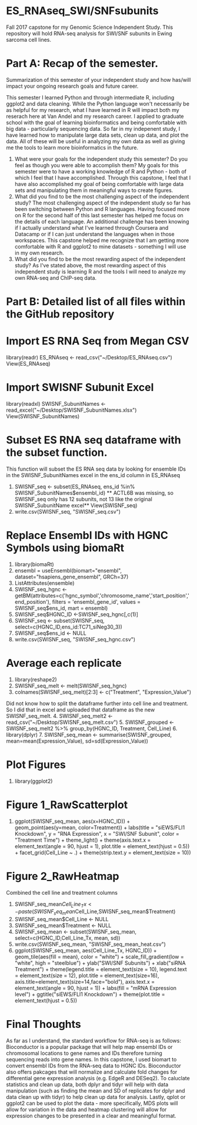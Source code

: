 # ES_RNAseq_SWI/SNFsubunits
Fall 2017 capstone for my Genomic Science Independent Study. This repository will hold RNA-seq analysis for SWI/SNF subunits in Ewing sarcoma cell lines. 

# Part A: Recap of the semester.

Summarization of this semester of your independent study and how has/will impact your ongoing research goals and future career.

This semester I learned Python and through intermediate R, including ggplot2 and data cleaning. While the Python language won't necessarily be as helpful for my research, what I have learned in R will impact both my reserach here at Van Andel and my research career. I applied to graduate school with the goal of learning bioinformatics and being comfortable with big data - particularly sequencing data. So far in my indepenent study, I have learned how to manipulate large data sets, clean up data, and plot the data. All of these will be useful in analyzing my own data as well as giving me the tools to learn more bioinformatics in the future. 
1) What were your goals for the independent study this semester? Do you feel as though you were able to accomplish them?
My goals for this semester were to have a working knowledge of R and Python - both of which I feel that I have accomplished. Through this capstone, I feel that I have also accomplished my goal of being comfortable with large data sets and manipulating them in meaningful ways to create figures. 
2) What did you find to be the most challenging aspect of the independent study?
The most challenging aspect of the independent study so far has been switching between Python and R languages. Having focused more on R for the second half of this last semester has helped me focus on the details of each language. An additional challenge has been knowing if I actually understand what I've learned through Coursera and Datacamp or if I can just understand the languages when in those workspaces. This capstone helped me recognize that I am getting more comfortable with R and ggplot2 to mine datasets - something I will use in my own research. 
3) What did you find to be the most rewarding aspect of the independent study?
As I've stated above, the most rewarding aspect of this independent study is learning R and the tools I will need to analyze my own RNA-seq and ChIP-seq data. 

# Part B: Detailed list of all files within the GitHub repository

# Import ES RNA Seq from Megan CSV
library(readr)
ES_RNAseq <- read_csv("~/Desktop/ES_RNAseq.csv")
View(ES_RNAseq)

# Import SWISNF Subunit Excel
library(readxl)
SWISNF_SubunitNames <- read_excel("~/Desktop/SWISNF_SubunitNames.xlsx")
View(SWISNF_SubunitNames)

# Subset ES RNA seq dataframe with the subset function.
This function will subset the ES RNA seq data by looking for ensemble IDs in the SWISNF_SubunitNames excel in the ens_id column in ES_RNAseq
1. SWISNF_seq <- subset(ES_RNAseq, ens_id %in% SWISNF_SubunitNames$ensembl_id)
** ACTL6B was missing, so SWISNF_seq only has 12 subunits, not 13 like the original SWISNF_SubunitName excel**
View(SWISNF_seq)
2. write.csv(SWISNF_seq, "SWISNF_seq.csv")

# Replace Ensembl IDs with HGNC Symbols using biomaRt
1. library(biomaRt)
2. ensembl = useEnsembl(biomart="ensembl", dataset="hsapiens_gene_ensembl", GRCh=37)
3. ListAttributes(ensemble)
4. SWISNF_seq_hgnc <- getBM(attributes=c('hgnc_symbol','chromosome_name','start_position','end_position'), filters = 'ensembl_gene_id', values = SWISNF_seq$ens_id, mart = ensembl)
5. SWISNF_seq$HGNC_ID <-SWISNF_seq_hgnc[,c(1)]
6. SWISNF_seq <- subset(SWISNF_seq, select=c(HGNC_ID,ens_id:TC71_siNeg30_3)) 
7. SWISNF_seq$ens_id <- NULL
8. write.csv(SWISNF_seq, "SWISNF_seq_hgnc.csv")

# Average each replicate
1. library(reshape2)
2. SWISNF_seq_melt <- melt(SWISNF_seq_hgnc)
3. colnames(SWISNF_seq_melt)[2:3] <- c("Treatment", "Expression_Value")

Did not know how to split the dataframe further into cell line and treatment. So I did that in excel and uploaded that dataframe as the new SWISNF_seq_melt.
4. SWISNF_seq_melt2 <- read_csv("~/Desktop/SWISNF_seq_melt.csv")
5. SWISNF_grouped <- SWISNF_seq_melt2 %>% group_by(HGNC_ID, Treatment, Cell_Line)
6. library(dplyr)
7. SWISNF_seq_mean <- summarise(SWISNF_grouped, mean=mean(Expression_Value), sd=sd(Expression_Value))

# Plot Figures
1. library(ggplot2)

# Figure 1_RawScatterplot
1. ggplot(SWISNF_seq_mean, aes(x=HGNC_ID)) + geom_point(aes(y=mean, color=Treatment)) + labs(title = "siEWS/FLI1 Knockdown", y = "RNA Expression", x = "SWI/SNF Subunit", color = "Treatment Time") + theme_light() + theme(axis.text.x = element_text(angle = 90, hjust = 1), plot.title = element_text(hjust = 0.5)) + facet_grid(Cell_Line ~ .) + theme(strip.text.y = element_text(size = 10))

# Figure 2_RawHeatmap
Combined the cell line and treatment columns
1. SWISNF_seq_mean$Cell_Line_Tx <- paste(SWISNF_seq_mean$Cell_Line,SWISNF_seq_mean$Treatment)
2. SWISNF_seq_mean$Cell_Line <- NULL
3. SWISNF_seq_mean$Treatment <- NULL
4. SWISNF_seq_mean <- subset(SWISNF_seq_mean, select=c(HGNC_ID,Cell_Line_Tx, mean, sd))
5. write.csv(SWISNF_seq_mean, "SWISNF_seq_mean_heat.csv")
6. ggplot(SWISNF_seq_mean, aes(Cell_Line_Tx, HGNC_ID)) + geom_tile(aes(fill = mean), color = "white") + scale_fill_gradient(low = "white", high = "steelblue") + ylab("SWI/SNF Subunits") + xlab("siRNA Treatment") + theme(legend.title = element_text(size = 10), legend.text = element_text(size = 12), plot.title = element_text(size=16), axis.title=element_text(size=14,face="bold"), axis.text.x = element_text(angle = 90, hjust = 1)) + labs(fill = "mRNA Expression level") + ggtitle("siEWS/FLI1 Knockdown") + theme(plot.title = element_text(hjust = 0.5))

# Final Thoughts
As far as I understand, the standard workflow for RNA-seq is as follows: Bioconductor is a popular package that will help map ensembl IDs or chromosomal locations to gene names and IDs therefore turning sequencing reads into gene names. In this capstone, I used biomart to convert ensembl IDs from the RNA-seq data to HGNC IDs. Bioconductor also offers pakcages that will normalize and calculate fold changes for differential gene expression analysis (e.g. EdgeR and DESeq2). To caluclate statistics and clean up data, both dplyr and tidyr will help with data manipulation (such as finding the mean and SD of replicates for dplyr and data clean up with tidyr) to help clean up data for analysis. Lastly, qplot or ggplot2 can be used to plot the data - more specifically, MDS plots will allow for variation in the data and heatmap clustering will allow for expression changes to be presented in a clear and meaningful format. 
